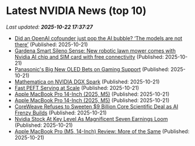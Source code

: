 # Latest NVIDIA News (top 10)
_Last updated: **2025-10-22 17:37:27**_

- [Did an OpenAI cofounder just pop the AI bubble? ‘The models are not there’](https://fortune.com/2025/10/21/andrej-karpathy-openai-ai-bubble-pop-dwarkesh-patel-interview/) (Published: 2025-10-21)
- [Gardena Smart Sileno Sense: New robotic lawn mower comes with Nvidia AI chip and SIM card with free connectivity](https://www.notebookcheck.net/Gardena-Smart-Sileno-Sense-New-robotic-lawn-mower-comes-with-Nvidia-AI-chip-and-SIM-card-with-free-connectivity.1143686.0.html) (Published: 2025-10-21)
- [Panasonic's Big New OLED Bets on Gaming Support](https://www.cnet.com/tech/home-entertainment/panasonics-big-new-oled-bets-on-gaming-support/) (Published: 2025-10-21)
- [Mathematica on NVIDIA DGX Spark](https://community.wolfram.com/groups/-/m/t/3563034) (Published: 2025-10-21)
- [Fast PEFT Serving at Scale](https://www.databricks.com/blog/fast-peft-serving-scale) (Published: 2025-10-21)
- [Apple MacBook Pro 14-Inch (2025, M5)](https://uk.pcmag.com/laptops/160841/apple-macbook-pro-14-inch-2025-m5) (Published: 2025-10-21)
- [Apple MacBook Pro 14-Inch (2025, M5)](https://me.pcmag.com/en/laptops/33019/apple-macbook-pro-14-inch-2025-m5) (Published: 2025-10-21)
- [CoreWeave Refuses to Sweeten $9 Billion Core Scientific Deal as AI Frenzy Builds](https://finance.yahoo.com/news/coreweave-refuses-sweeten-9-billion-170238059.html) (Published: 2025-10-21)
- [Nvidia Stock At Key Level As Magnificent Seven Earnings Loom](https://biztoc.com/x/9dd1f3132f357f0c) (Published: 2025-10-21)
- [Apple MacBook Pro (M5, 14-Inch) Review: More of the Same](https://www.wired.com/review/apple-macbook-pro-m5-14-inch/) (Published: 2025-10-21)
